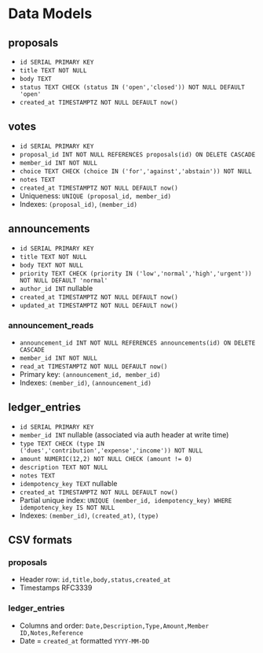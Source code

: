 # Data Models

## proposals
- `id SERIAL PRIMARY KEY`
- `title TEXT NOT NULL`
- `body TEXT`
- `status TEXT CHECK (status IN ('open','closed')) NOT NULL DEFAULT 'open'`
- `created_at TIMESTAMPTZ NOT NULL DEFAULT now()`

## votes
- `id SERIAL PRIMARY KEY`
- `proposal_id INT NOT NULL REFERENCES proposals(id) ON DELETE CASCADE`
- `member_id INT NOT NULL`
- `choice TEXT CHECK (choice IN ('for','against','abstain')) NOT NULL`
- `notes TEXT`
- `created_at TIMESTAMPTZ NOT NULL DEFAULT now()`
- Uniqueness: `UNIQUE (proposal_id, member_id)`
- Indexes: `(proposal_id)`, `(member_id)`

## announcements
- `id SERIAL PRIMARY KEY`
- `title TEXT NOT NULL`
- `body TEXT NOT NULL`
- `priority TEXT CHECK (priority IN ('low','normal','high','urgent')) NOT NULL DEFAULT 'normal'`
- `author_id INT` nullable
- `created_at TIMESTAMPTZ NOT NULL DEFAULT now()`
- `updated_at TIMESTAMPTZ NOT NULL DEFAULT now()`

### announcement_reads
- `announcement_id INT NOT NULL REFERENCES announcements(id) ON DELETE CASCADE`
- `member_id INT NOT NULL`
- `read_at TIMESTAMPTZ NOT NULL DEFAULT now()`
- Primary key: `(announcement_id, member_id)`
- Indexes: `(member_id)`, `(announcement_id)`

## ledger_entries
- `id SERIAL PRIMARY KEY`
- `member_id INT` nullable (associated via auth header at write time)
- `type TEXT CHECK (type IN ('dues','contribution','expense','income')) NOT NULL`
- `amount NUMERIC(12,2) NOT NULL CHECK (amount != 0)`
- `description TEXT NOT NULL`
- `notes TEXT`
- `idempotency_key TEXT` nullable
- `created_at TIMESTAMPTZ NOT NULL DEFAULT now()`
- Partial unique index: `UNIQUE (member_id, idempotency_key) WHERE idempotency_key IS NOT NULL`
- Indexes: `(member_id)`, `(created_at)`, `(type)`

## CSV formats

### proposals
- Header row: `id,title,body,status,created_at`
- Timestamps RFC3339

### ledger_entries
- Columns and order: `Date,Description,Type,Amount,Member ID,Notes,Reference`
- Date = `created_at` formatted `YYYY-MM-DD`
